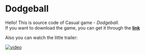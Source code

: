 # Dodgeball
Hello! This is source code of Casual game - *Dodgeball*.  
If you want to download the game, you can get it through the **[link](https://drive.google.com/file/d/1GbvMVs4NCYCDmq0n9A1omOPEfDpnnEtm/view?usp=sharing)**  

Also you can watch the little trailer:  

[![video](https://img.youtube.com/vi/YOUTUBE_VIDEO_ID_HERE/0.jpg)](https://www.youtube.com/watch?v=YOUTUBE_VIDEO_ID_HERE)